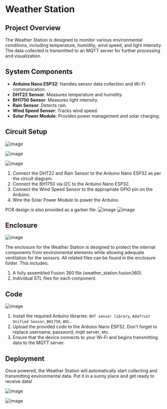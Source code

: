 # Weather Station

## Project Overview
The Weather Station is designed to monitor various environmental conditions, including temperature, humidity, wind speed, and light intensity. The data collected is transmitted to an MQTT server for further processing and visualization.

## System Components

- **Arduino Nano ESP32**: Handles sensor data collection and Wi-Fi communication.
- **DHT22 Sensor**: Measures temperature and humidity.
- **BH1750 Sensor**: Measures light intensity.
- **Rain Sensor**: Detects rain.
- **Wind Speed Sensor**: Tracks wind speed.
- **Solar Power Module**: Provides power management and solar charging.

## Circuit Setup

![image](https://github.com/user-attachments/assets/71fdafd3-25e8-47e1-b802-e693fde4702c)

![image](https://github.com/user-attachments/assets/52358fb1-7ca0-4cfb-99c3-e8db1b52cad6)

![image](https://github.com/user-attachments/assets/30bb7bd9-f0dc-43f1-843e-42c9c0fafe8f)

1. Connect the DHT22 and Rain Sensor to the Arduino Nano ESP32 as per the circuit diagram.
2. Connect the BH1750 via I2C to the Arduino Nano ESP32.
3. Connect the Wind Speed Sensor to the appropriate GPIO pin on the Arduino.
4. Wire the Solar Power Module to power the Arduino.

PCB design is also provided as a garber file.
![image](https://github.com/user-attachments/assets/52c491bb-f25e-422c-8a84-0f7dc26933c7)
![image](https://github.com/user-attachments/assets/1bf35f7d-adb1-4ae7-886e-966e86b45fff)


## Enclosure 

![image](https://github.com/user-attachments/assets/ca384b1a-2720-4938-85bf-3ff24d757ec1)

The enclosure for the Weather Station is designed to protect the internal components from environmental elements while allowing adequate ventilation for the sensors. All related files can be found in the enclosure folder. This includes:

1. A fully assembled Fusion 360 file (weather_station.fusion360).
2. Individual STL files for each component.

## Code

![image](https://github.com/user-attachments/assets/c8a0f0ec-58e5-45ee-a3df-727f42430448)

1. Install the required Arduino libraries: `DHT sensor library`, `Adafruit Unified Sensor`, `BH1750`, etc..
2. Upload the provided code to the Arduino Nano ESP32. Don't forget to replace username, password, mqtt server, etc.
3. Ensure that the device connects to your Wi-Fi and begins transmitting data to the MQTT server.

## Deployment

Once powered, the Weather Station will automatically start collecting and transmitting environmental data. Put it in a sunny place and get ready to receive data!

![image](https://github.com/user-attachments/assets/1f29047e-ef34-4742-86c7-a682671c6f96)

![image](https://github.com/user-attachments/assets/027481d2-d8bd-48ba-b97b-4c00e568d0b9)
